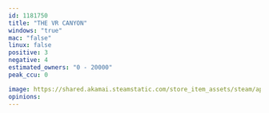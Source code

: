 ```yaml
---
id: 1181750
title: "THE VR CANYON"
windows: "true"
mac: "false"
linux: false
positive: 3
negative: 4
estimated_owners: "0 - 20000"
peak_ccu: 0

image: https://shared.akamai.steamstatic.com/store_item_assets/steam/apps/1181750/header.jpg?t=1601905826
opinions:
---
```

